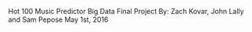 Hot 100 Music Predictor
Big Data Final Project
By: Zach Kovar, John Lally and Sam Pepose
May 1st, 2016
